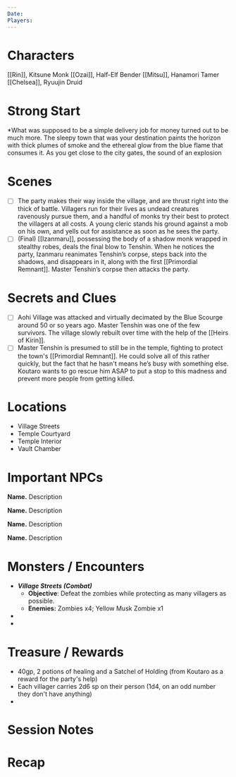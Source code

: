```yaml
---
Date: 
Players:
---
```


# Characters  
  
[[Rin]], Kitsune Monk
[[Ozai]], Half-Elf Bender
[[Mitsu]], Hanamori Tamer
[[Chelsea]], Ryuujin Druid
# Strong Start  
  
*What was supposed to be a simple delivery job for money turned out to be much more. The sleepy town that was your destination paints the horizon with thick plumes of smoke and the ethereal glow from the blue flame that consumes it. As you get close to the city gates, the sound of an explosion 
  
# Scenes  
  
- [ ] The party makes their way inside the village, and are thrust right into the thick of battle. Villagers run for their lives as undead creatures ravenously pursue them, and a handful of monks try their best to protect the villagers at all costs. A young cleric stands his ground against a mob on his own, and yells out for assistance as soon as he sees the party.
- [ ] (Final) [[Izanmaru]], possessing the body of a shadow monk wrapped in stealthy robes, deals the final blow to Tenshin. When he notices the party, Izanmaru reanimates Tenshin’s corpse, steps back into the shadows, and disappears in it, along with the first [[Primordial Remnant]]. Master Tenshin’s corpse then attacks the party.
  
# Secrets and Clues  
  
- [ ] Aohi Village was attacked and virtually decimated by the Blue Scourge around 50 or so years ago. Master Tenshin was one of the few survivors. The village slowly rebuilt over time with the help of the [[Heirs of Kirin]].
- [ ] Master Tenshin is presumed to still be in the temple, fighting to protect the town's [[Primordial Remnant]]. He could solve all of this rather quickly, but the fact that he hasn't means he’s busy with something else. Koutaro wants to go rescue him ASAP to put a stop to this madness and prevent more people from getting killed.
  
# Locations  

- Village Streets
- Temple Courtyard
- Temple Interior
- Vault Chamber
  
# Important NPCs  
  
**Name.** Description  
  
**Name.** Description  
  
**Name.** Description  
  
**Name.** Description  
  
# Monsters / Encounters  
  
* ***Village Streets (Combat)***
	* **Objective**: Defeat the zombies while protecting as many villagers as possible.
	* **Enemies:** Zombies x4; Yellow Musk Zombie x1
*  
*  
# Treasure / Rewards  
  
* 40gp, 2 potions of healing and a Satchel of Holding (from Koutaro as a reward for the party's help)
* Each villager carries 2d6 sp on their person (1d4, on an odd number they don't have anything)
* 

# Session Notes



# Recap
